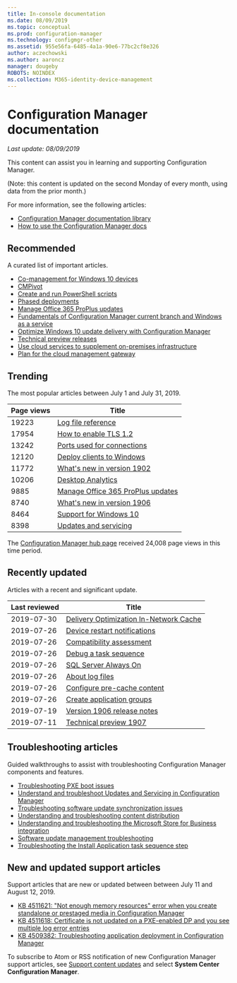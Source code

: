 ```yaml
---
title: In-console documentation
ms.date: 08/09/2019
ms.topic: conceptual
ms.prod: configuration-manager
ms.technology: configmgr-other
ms.assetid: 955e56fa-6485-4a1a-90e6-77bc2cf8e326
author: aczechowski
ms.author: aaroncz
manager: dougeby
ROBOTS: NOINDEX
ms.collection: M365-identity-device-management
---
```


<!-- 
- Feature 1357546
- This page displays in-console, under the Community workspace, Documentation node. 
- Don't use any relative links; must be full https://docs.microsoft.com and language neutral
- Process: https://microsoft.sharepoint.com/teams/ConfigMgr/Documents/ContentPub/Data%20collection%20process%20for%20Feature%201357546%20In-console%20documentation.docx?web=1
-->

# Configuration Manager documentation

*Last update: 08/09/2019*

This content can assist you in learning and supporting Configuration Manager.

(Note: this content is updated on the second Monday of every month, using data from the prior month.)

For more information, see the following articles:

- [Configuration Manager documentation library](https://docs.microsoft.com/sccm)  
- [How to use the Configuration Manager docs](https://docs.microsoft.com/sccm/core/understand/use-docs)

## Recommended

A curated list of important articles.

- [Co-management for Windows 10 devices](https://docs.microsoft.com/sccm/comanage/overview)  
- [CMPivot](https://docs.microsoft.com/sccm/core/servers/manage/cmpivot)  
- [Create and run PowerShell scripts](https://docs.microsoft.com/sccm/apps/deploy-use/create-deploy-scripts)  
- [Phased deployments](https://docs.microsoft.com/sccm/osd/deploy-use/create-phased-deployment-for-task-sequence)  
- [Manage Office 365 ProPlus updates](https://docs.microsoft.com/sccm/sum/deploy-use/manage-office-365-proplus-updates)  
- [Fundamentals of Configuration Manager current branch and Windows as a service](https://docs.microsoft.com/sccm/core/understand/configuration-manager-and-windows-as-service)
- [Optimize Windows 10 update delivery with Configuration Manager](https://docs.microsoft.com/sccm/sum/deploy-use/optimize-windows-10-update-delivery)
- [Technical preview releases](https://docs.microsoft.com/sccm/core/get-started/technical-preview)
- [Use cloud services to supplement on-premises infrastructure](https://docs.microsoft.com/sccm/core/understand/use-cloud-services)
- [Plan for the cloud management gateway](https://docs.microsoft.com/sccm/core/clients/manage/plan-cloud-management-gateway)

## Trending

The most popular articles between July 1 and July 31, 2019.

| Page views | Title |
|------------|-------|
| 19223 | [Log file reference](https://docs.microsoft.com/sccm/core/plan-design/hierarchy/log-files) |
| 17954 | [How to enable TLS 1.2](https://docs.microsoft.com/sccm/core/plan-design/security/enable-tls-1-2) |
| 13242 | [Ports used for connections](https://docs.microsoft.com/sccm/core/plan-design/hierarchy/ports) |
| 12120 | [Deploy clients to Windows](https://docs.microsoft.com/sccm/core/clients/deploy/deploy-clients-to-windows-computers) |
| 11772 | [What's new in version 1902](https://docs.microsoft.com/sccm/core/plan-design/changes/whats-new-in-version-1902) |
| 10206 | [Desktop Analytics](https://docs.microsoft.com/sccm/desktop-analytics/overview) |
| 9885 | [Manage Office 365 ProPlus updates](https://docs.microsoft.com/sccm/sum/deploy-use/manage-office-365-proplus-updates) |
| 8740 | [What's new in version 1906](https://docs.microsoft.com/sccm/core/plan-design/changes/whats-new-in-version-1906) |
| 8464 | [Support for Windows 10](https://docs.microsoft.com/sccm/core/plan-design/configs/support-for-windows-10) |
| 8398 | [Updates and servicing](https://docs.microsoft.com/sccm/core/servers/manage/updates) |

The [Configuration Manager hub page](https://docs.microsoft.com/sccm/) received 24,008 page views in this time period.

## Recently updated

Articles with a recent and significant update.

| Last reviewed | Title |
|---------------|-------|
| 2019-07-30 | [Delivery Optimization In-Network Cache](https://docs.microsoft.com/en-us/sccm/core/plan-design/hierarchy/delivery-optimization-in-network-cache) |
| 2019-07-26 | [Device restart notifications](https://docs.microsoft.com/en-us/sccm/core/clients/deploy/device-restart-notifications) |
| 2019-07-26 | [Compatibility assessment](https://docs.microsoft.com/en-us/sccm/desktop-analytics/compat-assessment) |
| 2019-07-26 | [Debug a task sequence](https://docs.microsoft.com/en-us/sccm/osd/deploy-use/debug-task-sequence) |
| 2019-07-26 | [SQL Server Always On](https://docs.microsoft.com/en-us/sccm/core/servers/deploy/configure/sql-server-alwayson-for-a-highly-available-site-database) |
| 2019-07-26 | [About log files](https://docs.microsoft.com/en-us/sccm/core/plan-design/hierarchy/about-log-files) |
| 2019-07-26 | [Configure pre-cache content](https://docs.microsoft.com/en-us/sccm/osd/deploy-use/configure-precache-content) |
| 2019-07-26 | [Create application groups](https://docs.microsoft.com/en-us/sccm/apps/deploy-use/create-app-groups) |
| 2019-07-19 | [Version 1906 release notes](https://docs.microsoft.com/en-us/powershell/sccm/1906-release-notes) |
| 2019-07-11 | [Technical preview 1907](https://docs.microsoft.com/en-us/sccm/core/get-started/2019/technical-preview-1907) |

## Troubleshooting articles

Guided walkthroughs to assist with troubleshooting Configuration Manager components and features.

- [Troubleshooting PXE boot issues](https://support.microsoft.com/help/4468612)
- [Understand and troubleshoot Updates and Servicing in Configuration Manager](https://support.microsoft.com/help/4490424)
- [Troubleshooting software update synchronization issues](https://support.microsoft.com/help/10059)
- [Understanding and troubleshooting content distribution](https://support.microsoft.com/help/4482728)
- [Understanding and troubleshooting the Microsoft Store for Business integration](https://support.microsoft.com/help/4010214)
- [Software update management troubleshooting](https://support.microsoft.com/help/10680)
- [Troubleshooting the Install Application task sequence step](https://support.microsoft.com/help/18408/)

## New and updated support articles

Support articles that are new or updated between between July 11 and August 12, 2019.

- [KB 4511621: "Not enough memory resources" error when you create standalone or prestaged media in Configuration Manager](https://support.microsoft.com/help/4511621)
- [KB 4511618: Certificate is not updated on a PXE-enabled DP and you see multiple log error entries](https://support.microsoft.com/help/4511618)
- [KB 4509382: Troubleshooting application deployment in Configuration Manager](https://support.microsoft.com/help/4509382)

To subscribe to Atom or RSS notification of new Configuration Manager support articles, see [Support content updates](https://support.microsoft.com/help/4089498/) and select **System Center Configuration Manager**.  
